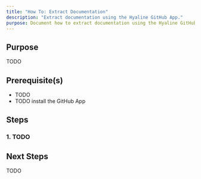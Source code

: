 ```yaml
---
title: "How To: Extract Documentation"
description: "Extract documentation using the Hyaline GitHub App."
purpose: Document how to extract documentation using the Hyaline GitHub App
---
```

## Purpose
TODO

## Prerequisite(s)
- TODO
- TODO install the GitHub App

## Steps

### 1. TODO

## Next Steps
TODO
